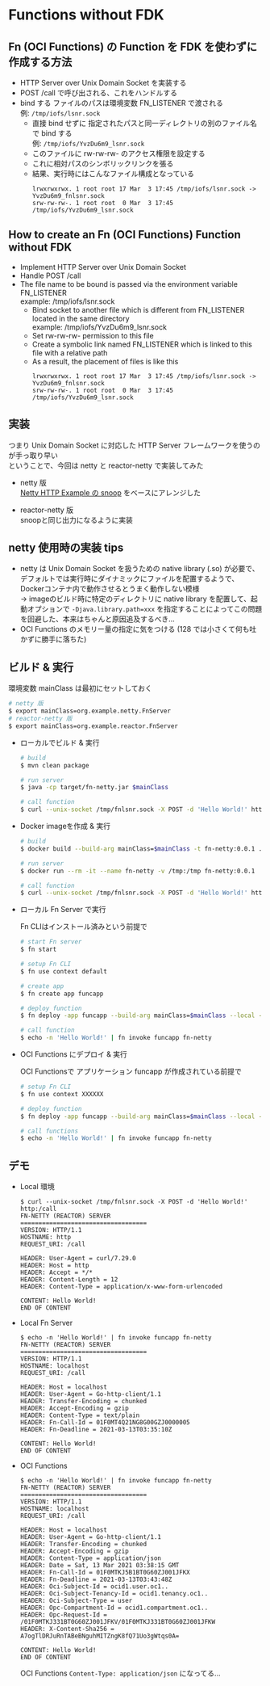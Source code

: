 # Functions without FDK

## Fn (OCI Functions) の Function を FDK を使わずに作成する方法

* HTTP Server over Unix Domain Socket を実装する
* POST /call で呼び出される、これをハンドルする
* bind する ファイルのパスは環境変数 FN_LISTENER で渡される  
  例: `/tmp/iofs/lsnr.sock`
  - 直接 bind せずに 指定されたパスと同一ディレクトリの別のファイル名で bind する  
    例: `/tmp/iofs/YvzDu6m9_lsnr.sock`
  - このファイルに rw-rw-rw- のアクセス権限を設定する
  - これに相対パスのシンボリックリンクを張る
  - 結果、実行時にはこんなファイル構成となっている
    ```
    lrwxrwxrwx. 1 root root 17 Mar  3 17:45 /tmp/iofs/lsnr.sock -> YvzDu6m9_fnlsnr.sock
    srw-rw-rw-. 1 root root  0 Mar  3 17:45 /tmp/iofs/YvzDu6m9_lsnr.sock
    ```

## How to create an Fn (OCI Functions) Function without FDK

+ Implement HTTP Server over Unix Domain Socket
+ Handle POST /call
+ The file name to be bound is passed via the environment variable FN_LISTENER  
  example: /tmp/iofs/lsnr.sock
  - Bind socket to another file which is different from FN_LISTENER located in the same directory  
    example: /tmp/iofs/YvzDu6m9_lsnr.sock
  - Set rw-rw-rw- permission to this file
  - Create a symbolic link named FN_LISTENER which is linked to this file with a relative path
  - As a result, the placement of files is like this
    ```
    lrwxrwxrwx. 1 root root 17 Mar  3 17:45 /tmp/iofs/lsnr.sock -> YvzDu6m9_fnlsnr.sock
    srw-rw-rw-. 1 root root  0 Mar  3 17:45 /tmp/iofs/YvzDu6m9_lsnr.sock
    ```


## 実装

つまり Unix Domain Socket に対応した HTTP Server フレームワークを使うのが手っ取り早い  
ということで、今回は netty と reactor-netty で実装してみた  

* netty 版  
  [Netty HTTP Example の snoop](https://github.com/netty/netty/tree/4.1/example/src/main/java/io/netty/example/http/snoop) をベースにアレンジした

* reactor-netty 版  
  snoopと同じ出力になるように実装

## netty 使用時の実装 tips
* netty は Unix Domain Socket を扱うための native library (.so) が必要で、デフォルトでは実行時にダイナミックにファイルを配置するようで、Dockerコンテナ内で動作させるとうまく動作しない模様  
  → imageのビルド時に特定のディレクトリに native library を配置して、起動オプションで `-Djava.library.path=xxx` を指定することによってこの問題を回避した、本来はちゃんと原因追及するべき...
* OCI Functions のメモリー量の指定に気をつける (128 では小さくて何も吐かずに勝手に落ちた)

## ビルド & 実行

環境変数 mainClass は最初にセットしておく

```bash
# netty 版
$ export mainClass=org.example.netty.FnServer
# reactor-netty 版
$ export mainClass=org.example.reactor.FnServer
```

* ローカルでビルド & 実行

  ```bash
  # build
  $ mvn clean package

  # run server
  $ java -cp target/fn-netty.jar $mainClass
  
  # call function
  $ curl --unix-socket /tmp/fnlsnr.sock -X POST -d 'Hello World!' http:/call
  ```

* Docker imageを作成 & 実行
  
  ```bash
  # build
  $ docker build --build-arg mainClass=$mainClass -t fn-netty:0.0.1 .
  
  # run server
  $ docker run --rm -it --name fn-netty -v /tmp:/tmp fn-netty:0.0.1

  # call function
  $ curl --unix-socket /tmp/fnlsnr.sock -X POST -d 'Hello World!' http:/call
  ```

* ローカル Fn Server で実行
  
  Fn CLIはインストール済みという前提で
  
  ```bash
  # start Fn server
  $ fn start

  # setup Fn CLI
  $ fn use context default
  
  # create app
  $ fn create app funcapp

  # deploy function
  $ fn deploy -app funcapp --build-arg mainClass=$mainClass --local --no-bump -v

  # call function
  $ echo -n 'Hello World!' | fn invoke funcapp fn-netty
  ```

* OCI Functions にデプロイ & 実行

  OCI Functionsで アプリケーション funcapp が作成されている前提で

  ```bash
  # setup Fn CLI
  $ fn use context XXXXXX

  # deploy function
  $ fn deploy -app funcapp --build-arg mainClass=$mainClass --local --no-bump -v

  # call functions
  $ echo -n 'Hello World!' | fn invoke funcapp fn-netty
  ```

## デモ

* Local 環境

  ```
  $ curl --unix-socket /tmp/fnlsnr.sock -X POST -d 'Hello World!' http:/call
  FN-NETTY (REACTOR) SERVER
  ===================================
  VERSION: HTTP/1.1
  HOSTNAME: http
  REQUEST_URI: /call
  
  HEADER: User-Agent = curl/7.29.0
  HEADER: Host = http
  HEADER: Accept = */*
  HEADER: Content-Length = 12
  HEADER: Content-Type = application/x-www-form-urlencoded
  
  CONTENT: Hello World!
  END OF CONTENT
  ```

* Local Fn Server

  ```
  $ echo -n 'Hello World!' | fn invoke funcapp fn-netty
  FN-NETTY (REACTOR) SERVER
  ===================================
  VERSION: HTTP/1.1
  HOSTNAME: localhost
  REQUEST_URI: /call
  
  HEADER: Host = localhost
  HEADER: User-Agent = Go-http-client/1.1
  HEADER: Transfer-Encoding = chunked
  HEADER: Accept-Encoding = gzip
  HEADER: Content-Type = text/plain
  HEADER: Fn-Call-Id = 01F0MT4Q21NG8G00GZJ0000005
  HEADER: Fn-Deadline = 2021-03-13T03:35:10Z
  
  CONTENT: Hello World!
  END OF CONTENT
  ```

* OCI Functions

  ```
  $ echo -n 'Hello World!' | fn invoke funcapp fn-netty
  FN-NETTY (REACTOR) SERVER
  ===================================
  VERSION: HTTP/1.1
  HOSTNAME: localhost
  REQUEST_URI: /call
  
  HEADER: Host = localhost
  HEADER: User-Agent = Go-http-client/1.1
  HEADER: Transfer-Encoding = chunked
  HEADER: Accept-Encoding = gzip
  HEADER: Content-Type = application/json
  HEADER: Date = Sat, 13 Mar 2021 03:38:15 GMT
  HEADER: Fn-Call-Id = 01F0MTKJ5B1BT0G60ZJ001JFKX
  HEADER: Fn-Deadline = 2021-03-13T03:43:48Z
  HEADER: Oci-Subject-Id = ocid1.user.oc1..
  HEADER: Oci-Subject-Tenancy-Id = ocid1.tenancy.oc1..
  HEADER: Oci-Subject-Type = user
  HEADER: Opc-Compartment-Id = ocid1.compartment.oc1..
  HEADER: Opc-Request-Id = /01F0MTKJ331BT0G60ZJ001JFKV/01F0MTKJ331BT0G60ZJ001JFKW
  HEADER: X-Content-Sha256 = A7ogTlDRJuRnTABeBNguhMITZngK8fQ71Uo3gWtqs0A=
  
  CONTENT: Hello World!
  END OF CONTENT
  ```
  
  OCI Functions `Content-Type: application/json` になってる...
